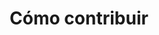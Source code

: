 ---
layout: contribute
title: Cómo contribuir
permalink: /contribuir/
overview: true
group:
  title: Cómo contribuir
  text: Sigue estos pasos para unirte a la acción.
  themes:
    - theme:
      title: Tareas
      permalink: /tareas/categoria/todas/
    - theme:
      title: Blog
      permalink: /blog/
    - theme:
      title: Recompensas
      permalink: /recompensas/
---